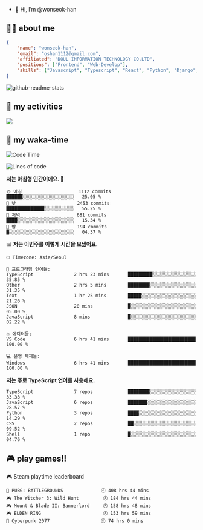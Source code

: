 - 👋 Hi, I’m @wonseok-han

## 🤷‍♂️ about me
```json
{
    "name": "wonseok-han",
    "email": "oshan1112@gmail.com",
    "affiliated": "DOUL INFORMATION TECHNOLOGY CO.LTD",
    "positions": ["Frontend", "Web-Develop"],
    "skills": ["Javascript", "Typescript", "React", "Python", "Django", "SQL", "Docker", "Git"]
}
```

![github-readme-stats](https://github-readme-stats.vercel.app/api?username=wonseok-han&show_icons=true&theme=dracula&include_all_commits=true&count_private=true&custom_title=wonseok-han%27s%20GitHub%20Stats)

<!---
wonseok-han/wonseok-han is a ✨ special ✨ repository because its `README.md` (this file) appears on your GitHub profile.
You can click the Preview link to take a look at your changes.
--->

## 🤔 my activities

<!-- ![](https://github-readme-stats.vercel.app/api?username=wonseok-han&show_icons=true&theme=dracula&include_all_commits=true&custom_title=wonseok-han%27s%20Github%20Stats) -->

![](http://github-profile-summary-cards.vercel.app/api/cards/profile-details?username=wonseok-han&theme=dracula)

## 📃 my waka-time

<!--START_SECTION:waka-->
![Code Time](http://img.shields.io/badge/Code%20Time-454%20hrs%2013%20mins-blue)

![Lines of code](https://img.shields.io/badge/%EC%A0%80%EB%8A%94%20%EC%97%AC%ED%83%9C%EA%B9%8C%EC%A7%80%20-24.5%20million%20%EC%A4%84%EC%9D%98%20%EC%BD%94%EB%93%9C%EB%A5%BC%20%EC%9E%91%EC%84%B1%ED%96%88%EC%96%B4%EC%9A%94.-blue)

**저는 아침형 인간이에요. 🐤** 

```text
🌞 아침                     1112 commits        ██████░░░░░░░░░░░░░░░░░░░   25.05 % 
🌆 낮　                     2453 commits        ██████████████░░░░░░░░░░░   55.25 % 
🌃 저녁                     681 commits         ████░░░░░░░░░░░░░░░░░░░░░   15.34 % 
🌙 밤　                     194 commits         █░░░░░░░░░░░░░░░░░░░░░░░░   04.37 % 
```


📊 **저는 이번주를 이렇게 시간을 보냈어요.** 

```text
🕑︎ Timezone: Asia/Seoul

💬 프로그래밍 언어들: 
TypeScript               2 hrs 23 mins       █████████░░░░░░░░░░░░░░░░   35.85 % 
Other                    2 hrs 5 mins        ████████░░░░░░░░░░░░░░░░░   31.35 % 
Text                     1 hr 25 mins        █████░░░░░░░░░░░░░░░░░░░░   21.26 % 
JSON                     20 mins             █░░░░░░░░░░░░░░░░░░░░░░░░   05.00 % 
JavaScript               8 mins              █░░░░░░░░░░░░░░░░░░░░░░░░   02.22 % 

🔥 에디터들: 
VS Code                  6 hrs 41 mins       █████████████████████████   100.00 % 

💻 운영 체제들: 
Windows                  6 hrs 41 mins       █████████████████████████   100.00 % 
```

**저는 주로 TypeScript 언어를 사용해요.** 

```text
TypeScript               7 repos             ████████░░░░░░░░░░░░░░░░░   33.33 % 
JavaScript               6 repos             ███████░░░░░░░░░░░░░░░░░░   28.57 % 
Python                   3 repos             ████░░░░░░░░░░░░░░░░░░░░░   14.29 % 
CSS                      2 repos             ██░░░░░░░░░░░░░░░░░░░░░░░   09.52 % 
Shell                    1 repo              █░░░░░░░░░░░░░░░░░░░░░░░░   04.76 % 
```




<!--END_SECTION:waka-->

## 🎮 play games!!

<!-- steam-box start -->
🎮 Steam playtime leaderboard
```text
🍳 PUBG: BATTLEGROUNDS              🕘 408 hrs 44 mins
🎮 The Witcher 3: Wild Hunt         🕘 184 hrs 44 mins
🎮 Mount & Blade II: Bannerlord     🕘 158 hrs 48 mins
🎮 ELDEN RING                       🕘 153 hrs 59 mins
🦾 Cyberpunk 2077                   🕘 74 hrs 0 mins
```
<!-- Powered by https://github.com/YouEclipse/steam-box . -->
<!-- steam-box end -->
